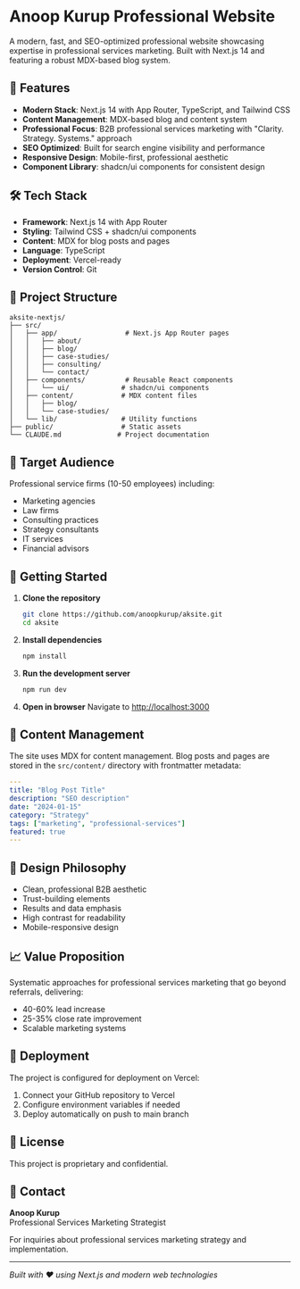 # Anoop Kurup Professional Website

A modern, fast, and SEO-optimized professional website showcasing expertise in professional services marketing. Built with Next.js 14 and featuring a robust MDX-based blog system.

## 🚀 Features

- **Modern Stack**: Next.js 14 with App Router, TypeScript, and Tailwind CSS
- **Content Management**: MDX-based blog and content system
- **Professional Focus**: B2B professional services marketing with "Clarity. Strategy. Systems." approach
- **SEO Optimized**: Built for search engine visibility and performance
- **Responsive Design**: Mobile-first, professional aesthetic
- **Component Library**: shadcn/ui components for consistent design

## 🛠️ Tech Stack

- **Framework**: Next.js 14 with App Router
- **Styling**: Tailwind CSS + shadcn/ui components  
- **Content**: MDX for blog posts and pages
- **Language**: TypeScript
- **Deployment**: Vercel-ready
- **Version Control**: Git

## 📁 Project Structure

```
aksite-nextjs/
├── src/
│   ├── app/                 # Next.js App Router pages
│   │   ├── about/
│   │   ├── blog/
│   │   ├── case-studies/
│   │   ├── consulting/
│   │   └── contact/
│   ├── components/          # Reusable React components
│   │   └── ui/             # shadcn/ui components
│   ├── content/            # MDX content files
│   │   ├── blog/
│   │   └── case-studies/
│   └── lib/                # Utility functions
├── public/                 # Static assets
└── CLAUDE.md              # Project documentation
```

## 🎯 Target Audience

Professional service firms (10-50 employees) including:
- Marketing agencies
- Law firms  
- Consulting practices
- Strategy consultants
- IT services
- Financial advisors

## 🚀 Getting Started

1. **Clone the repository**
   ```bash
   git clone https://github.com/anoopkurup/aksite.git
   cd aksite
   ```

2. **Install dependencies**
   ```bash
   npm install
   ```

3. **Run the development server**
   ```bash
   npm run dev
   ```

4. **Open in browser**
   Navigate to [http://localhost:3000](http://localhost:3000)

## 📝 Content Management

The site uses MDX for content management. Blog posts and pages are stored in the `src/content/` directory with frontmatter metadata:

```yaml
---
title: "Blog Post Title"
description: "SEO description"
date: "2024-01-15"
category: "Strategy"
tags: ["marketing", "professional-services"]
featured: true
---
```

## 🎨 Design Philosophy

- Clean, professional B2B aesthetic
- Trust-building elements
- Results and data emphasis
- High contrast for readability
- Mobile-responsive design

## 📈 Value Proposition

Systematic approaches for professional services marketing that go beyond referrals, delivering:
- 40-60% lead increase
- 25-35% close rate improvement
- Scalable marketing systems

## 🚀 Deployment

The project is configured for deployment on Vercel:

1. Connect your GitHub repository to Vercel
2. Configure environment variables if needed
3. Deploy automatically on push to main branch

## 📄 License

This project is proprietary and confidential.

## 🤝 Contact

**Anoop Kurup**  
Professional Services Marketing Strategist

For inquiries about professional services marketing strategy and implementation.

---

*Built with ❤️ using Next.js and modern web technologies*